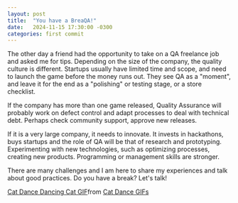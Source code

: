 ```yaml
---
layout: post
title:  "You have a BreaQA!"
date:   2024-11-15 17:30:00 -0300
categories: first commit
---
```

The other day a friend had the opportunity to take on a QA freelance job and asked me for tips. Depending on the size of the company, the quality culture is different. Startups usually have limited time and scope, and need to launch the game before the money runs out. They see QA as a "moment", and leave it for the end as a "polishing" or testing stage, or a store checklist. 


If the company has more than one game released, Quality Assurance will probably work on defect control and adapt processes to deal with technical debt. Perhaps check community support, approve new releases.


If it is a very large company, it needs to innovate. It invests in hackathons, buys startups and the role of QA will be that of research and prototyping. Experimenting with new technologies, such as optimizing processes, creating new products. Programming or management skills are stronger.

There are many challenges and I am here to share my experiences and talk about good practices. Do you have a break? Let's talk!
<div class="tenor-gif-embed" data-postid="18059553370350307210" data-share-method="host" data-aspect-ratio="0.56266" data-width="50%"><a href="https://tenor.com/view/cat-dance-dancing-cat-chinese-dancing-cat-funny-cat-meme-cat-gif-18059553370350307210">Cat Dance Dancing Cat GIF</a>from <a href="https://tenor.com/search/cat+dance-gifs">Cat Dance GIFs</a></div> <script type="text/javascript" async src="https://tenor.com/embed.js"></script>
